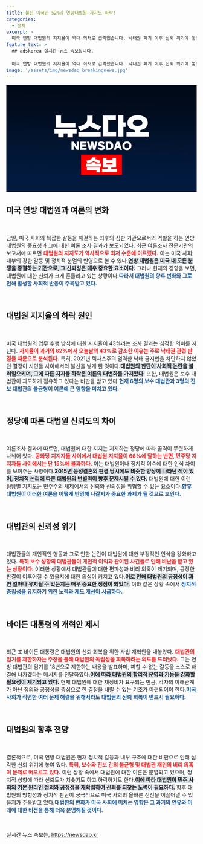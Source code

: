 ```yaml
---
title: 불신 미국인 52%의 연방대법원 지지도 하락!
categories:
  - 정치
excerpt: >
  미국 연방 대법원의 지지율이 역대 최저로 급락했습니다. 낙태권 폐기 이후 신뢰 위기에 놓인 대법원, 정치적 갈등 속에서 대안 마련이 절실합니다. 바이든 대통령의 사법 개혁안이 향후 대법원 판도를 어떻게 바꿀지 주목됩니다!
feature_text: >
  ## adskorea 실시간 뉴스 속보입니다.

  미국 연방 대법원의 지지율이 역대 최저로 급락했습니다. 낙태권 폐기 이후 신뢰 위기에 놓인 대법원, 정치적 갈등 속에서 대안 마련이 절실합니다. 바이든 대통령의 사법 개혁안이 향후 대법원 판도를 어떻게 바꿀지 주목됩니다!
image: '/assets/img/newsdao_breakingnews.jpg'
---
```


<p><img src="/assets/img/newsdao_breakingnews.jpg" alt="adskorea 속보" /></p>

<h2 data-ke-size="size26">미국 연방 대법원과 여론의 변화</h2>

<p data-ke-size="size16">&nbsp;</p>

<p>금일, 미국 사회의 복잡한 갈등을 해결하는 최후의 심판 기관으로서의 역할을 하는 연방 대법원의 중요성과 그에 대한 여론 조사 결과가 보도되었다. 최근 여론조사 전문기관의 보고서에 따르면 <b><span style="color: #ee2323;">대법원의 지지도가 역사적으로 최저 수준에 이르렀다.</span></b> 이는 미국 사회 내부의 강한 갈등 및 정치적 분열의 반영으로 볼 수 있다.<b><span style="background-color: #21538527;">연방 대법원은 미국 내 모든 분쟁을 종결하는 기관으로, 그 신뢰성은 매우 중요한 요소이다.</span></b> 그러나 현재의 경향을 보면, 대법원에 대한 신뢰가 크게 흔들리고 있는 상황이다.<b><span style="color: #1a5490;">따라서 대법원의 향후 변화와 그로 인해 발생할 사회적 반응이 주목받고 있다.</span></b></p>

<p data-ke-size="size16">&nbsp;</p>

<h2 data-ke-size="size26">대법원 지지율의 하락 원인</h2>

<p data-ke-size="size16">&nbsp;</p>

<p>미국 대법원의 업무 수행 방식에 대한 지지율이 43%라는 조사 결과는 심각한 의미를 지닌다. <b><span style="color: #ee2323;">지지율이 과거의 62%에서 오늘날의 43%로 감소한 이유는 주로 낙태권 관련 판결들 때문으로 분석된다.</span></b> 특히, 2021년 텍사스주의 엄격한 낙태 금지법을 차단하지 않았던 결정이 시민들 사이에서의 불신을 낳게 된 것이다.<b><span style="background-color: #21538527;">대법원의 판단이 사회적 논란을 불러일으키며, 그에 따른 지지율 하락은 여론의 대변화를 가져왔다.</span></b> 또한, 대법원은 보수 대법관이 과도하게 점유하고 있다는 비판을 받고 있다.<b><span style="color: #1a5490;">현재 6명의 보수 대법관과 3명의 진보 대법관의 불균형이 여론에 큰 영향을 미치고 있다.</span></b></p>

<p data-ke-size="size16">&nbsp;</p>

<h2 data-ke-size="size26">정당에 따른 대법원 신뢰도의 차이</h2>

<p data-ke-size="size16">&nbsp;</p>

<p>여론조사 결과에 따르면, 대법원에 대한 지지는 지지하는 정당에 따라 골격이 뚜렷하게 나뉘어 있다. <b><span style="color: #ee2323;">공화당 지지자들 사이에서 대법원 지지율이 66%에 달하는 반면, 민주당 지지자들 사이에서는 단 15%에 불과하다.</span></b> 이는 대법원이나 정치적 이슈에 대한 인식 차이를 보여주는 사항이다.<b><span style="background-color: #21538527;">2015년 동성결혼의 판결 당시에도 비슷한 양상이 나타난 적이 있어, 정치적 논리에 따른 대법원의 변별력이 향후 문제시될 수 있다.</span></b> 대법원에 대한 이런 정당별 지지도는 민주주의 체제에서의 신뢰와 신뢰성을 위협할 수 있는 요소이다.<b><span style="color: #1a5490;">향후 대법원이 이러한 여론을 어떻게 반영해 나갈지가 중요한 과제가 될 것으로 보인다.</span></b></p>

<p data-ke-size="size16">&nbsp;</p>

<h2 data-ke-size="size26">대법관의 신뢰성 위기</h2>

<p data-ke-size="size16">&nbsp;</p>

<p>대법관들의 개인적인 행동과 그로 인한 논란이 대법원에 대한 부정적인 인식을 강화하고 있다. <b><span style="color: #ee2323;">특히 보수 성향의 대법관들이 개인적 이익과 관여된 사건들로 인해 비난을 받고 있는 상황이다.</span></b> 이러한 상황에서 대법관들에 대한 편파성과 비리 의혹이 제기되며, 공정한 판결이 이루어질 수 있을지에 대한 의심이 커지고 있다.<b><span style="background-color: #21538527;">이로 인해 대법원의 공정성이 과연 얼마나 유지될 수 있는지는 매우 중요한 쟁점이 되었다.</span></b> 이와 같은 상황 속에서 <b><span style="color: #1a5490;">정치적 중립성을 유지하기 위한 노력과 제도 개선이 시급하다.</span></b></p>

<p data-ke-size="size16">&nbsp;</p>

<h2 data-ke-size="size26">바이든 대통령의 개혁안 제시</h2>

<p data-ke-size="size16">&nbsp;</p>

<p>최근 조 바이든 대통령은 대법원의 신뢰 회복을 위한 사법 개혁안을 내놓았다. <b><span style="color: #ee2323;">대법관의 임기를 제한하자는 주장을 통해 대법원의 독립성을 회복하려는 의도를 드러냈다.</span></b> 그는 연방 대법관의 임기를 18년으로 제한하는 내용을 발표하며, 피할 수 없는 갈등을 스스로 해결해 나가겠다는 메시지를 전달하였다.<b><span style="background-color: #21538527;">이에 따라 대법원의 합리적 운영과 기능을 강화할 필요성이 제기되고 있다.</span></b> 현재 대법원에 대한 재정비가 요구되는 만큼, 각자의 이해관계가 아닌 정의와 공정성을 중심으로 한 결정을 내릴 수 있는 기초가 마련되어야 한다.<b><span style="color: #1a5490;">미국 사회가 직면한 여러 문제 해결을 위해서라도 대법원의 신뢰 회복이 반드시 필요하다.</span></b></p>

<p data-ke-size="size16">&nbsp;</p>

<h2 data-ke-size="size26">대법원의 향후 전망</h2>

<p data-ke-size="size16">&nbsp;</p>

<p>결론적으로, 미국 연방 대법원은 현재 정치적 갈등과 내부 구조에 대한 비판으로 인해 심각한 신뢰 위기에 놓여 있다. <b><span style="color: #ee2323;">특히, 보수와 진보 간의 불균형 및 대법관 개인의 비리 의혹이 문제로 떠오르고 있다.</span></b> 이런 상황 속에서 대법원에 대한 여론은 분열되고 있으며, 정치적 성향에 따라 신뢰도가 치솟기도 하고 하락하기도 한다.<b><span style="background-color: #21538527;">이에 따라 대법원이 민주 사회의 기본 원리인 정의와 공정성을 재확립하여 신뢰를 되찾는 노력이 필요하다.</span></b> 향후 대법원의 방향성과 정치적 판단이 궁극적으로 미국 사회의 올바른 진전을 이끌어낼 수 있을지가 주목받고 있다.<b><span style="color: #1a5490;">대법원의 변화가 미국 사회에 미치는 영향은 그 과거의 연유와 미래에 대한 비전을 통해 더욱 분명해질 것이다.</span></b></p>

<p data-ke-size="size16">&nbsp;</p>
실시간 뉴스 속보는, <a href="https://newsdao.kr" rel="dofollow">https://newsdao.kr</a>


